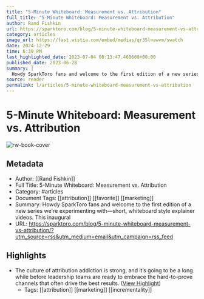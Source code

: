 ```yaml
---
title: "5-Minute Whiteboard: Measurement vs. Attribution"
full_title: "5-Minute Whiteboard: Measurement vs. Attribution"
author: Rand Fishkin
url: https://sparktoro.com/blog/5-minute-whiteboard-measurement-vs-attribution/?utm_source=rss&utm_medium=email&utm_campaign=rss_feed
category: articles
image_url: https://fast.wistia.com/embed/medias/qr35lnawvm/swatch
date: 2024-12-29
time: 6:39 PM
last_highlighted_date: 2023-07-04 08:13:47.460668+00:00
published_date: 2023-06-28
summary: |
  Howdy SparkToro fans and welcome to the first edition of a new series we're experimenting with—short, whiteboard style explainer videos. This inaugural
source: reader
permalink: l/articles/5-minute-whiteboard-measurement-vs-attribution
---
```

# 5-Minute Whiteboard: Measurement vs. Attribution

![rw-book-cover](https://fast.wistia.com/embed/medias/qr35lnawvm/swatch)

## Metadata
- Author: [[Rand Fishkin]]
- Full Title: 5-Minute Whiteboard: Measurement vs. Attribution
- Category: #articles
- Document Tags: [[attribution]] [[favorite]] [[marketing]] 
- Summary: Howdy SparkToro fans and welcome to the first edition of a new series we're experimenting with—short, whiteboard style explainer videos. This inaugural
- URL: https://sparktoro.com/blog/5-minute-whiteboard-measurement-vs-attribution/?utm_source=rss&utm_medium=email&utm_campaign=rss_feed

## Highlights
- The culture of attribution addiction is strong, and it’s going to be a long while before leadership teams are ready to embrace the hard-to-prove channels that often drive the best results. ([View Highlight](https://read.readwise.io/read/01h4fzdydgzey9dqae2mnrgf59))
    - Tags: [[attribution]] [[marketing]] [[incrementality]] 


